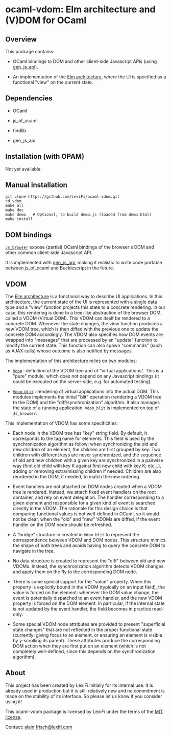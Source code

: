 ocaml-vdom: Elm architecture and (V)DOM for OCaml
=================================================

Overview
--------

This package contains:

  - OCaml bindings to DOM and other client-side Javascript APIs
    (using [gen_js_api](https://github.com/LexiFi/gen_js_api)).

  - An implementation of the [Elm architecture](https://guide.elm-lang.org/architecture/), where the
    UI is specified as a functional "view" on the current state.



Dependencies
------------

  - OCaml

  - js_of_ocaml

  - findlib

  - gen_js_api



Installation (with OPAM)
------------------------


Not yet available.


Manual installation
-------------------

````
git clone https://github.com/LexiFi/ocaml-vdom.git
cd vdom
make all
make doc
make demo   # Optional, to build demo.js (loaded from demo.html)
make install
````


DOM bindings
------------

[`Js_browser`](js_browser.mli) expose (partial) OCaml bindings of the browser's DOM and
other common client-side Javascript API.

It is implemented with
[gen_js_api](https://github.com/LexiFi/gen_js_api), making it
realistic to write code portable between js_of_ocaml and Bucklescript
in the future.


VDOM
----

The [Elm architecture](https://guide.elm-lang.org/architecture/) is a
functional way to describe UI applications.  In this architecture, the
current state of the UI is represented with a single data type and a
"view" function projects this state to a concrete rendering.  In our
case, this rendering is done to a tree-like abstraction of the browser
DOM, called a VDOM (Virtual DOM).  This VDOM can itself be rendered to
a concrete DOM.  Whenever the state changes, the view function produces
a new VDOM tree, which is then diffed with the previous one to update
the concrete DOM accordingly.  The VDOM also specifies how DOM events
are wrapped into "messages" that are processed by an "update" function
to modify the current state.  This function can also spawn "commands"
(such as AJAX calls) whose outcome is also notified by messages.


The implementation of this architecture relies on two modules:

  - [`Vdom`](vdom.mli) : definition of the VDOM tree and of "virtual
    applications".  This is a "pure" module, which does not depend on
    any Javascript bindings (it could be executed on the server-side,
    e.g. for automated testing).

  - [`Vdom_blit`](vdom_blit.mli) : rendering of virtual applications into the actual
    DOM.  This modules implements the initial "blit" operation
    (rendering a VDOM tree to the DOM) and the "diff/synchronization"
    algorithm.  It also manages the state of a running application.
    `Vdom_blit` is implemented on top of `Js_browser`.



This implementation of VDOM has some specificities:

  - Each node in the VDOM tree has "key" string field.  By default, it
    corresponds to the tag name for elements.  This field is used by
    the synchronization algorithm as follow: when synchronizing the
    old and new children of an element, the children are first grouped
    by key.  Two children with different keys are never synchronized,
    and the sequence of old and new children with a given key are
    synchronized in a pairwise way (first old child with key K against
    first new child with key K; etc...), adding or removing
    extra/missing children if needed.  Children are also reordered in
    the DOM, if needed, to match the new ordering.

  - Event handlers are not attached on DOM nodes created when a VDOM
    tree is rendered.  Instead, we attach fixed event handlers on the
    root container, and rely on event delegation.  The handler
    corresponding to a given element and responsible for a given kind
    of event is searched directly in the VDOM.  The rationale for this
    design choice is that comparing functional values is not
    well-defined in OCaml, so it would not be clear, when the "old"
    and "new" VDOMs are diffed, if the event handler on the DOM node
    should be refreshed.

  - A "bridge" structure in created in `Vdom_blit` to represent the
    correspondence between VDOM and DOM nodes.  This structure mimics
    the shape of both trees and avoids having to query the concrete
    DOM to navigate in the tree.

  - No data structure is created to represent the "diff" between old
    and new VDOMs.  Instead, the synchronization algorithm detects
    VDOM changes and apply them on the fly to the corresponding DOM
    node.

  - There is some special support for the "value" property.  When this
    property is explicitly bound in the VDOM (typically on an input
    field), the value is forced on the element: whenever the DOM value
    change, the event is potentially dispatched to an event handler,
    and the new VDOM property is forced on the DOM element.  In
    particular, if the internal state is not updated by the event
    handler, the field becomes in practice read-only.

  - Some special VDOM node attributes are provided to present
    "superficial state changes" that are not reflected in the proper
    functional state (currently: giving focus to an element, or
    ensuring an element is visible by y-scrolling its parent).  These
    attributes produce the corresponding DOM action when they are
    first put on an element (which is not completely well-defined,
    since this depends on the synchronization algorithm).


About
-----

This project has been created by LexiFi initially for its internal
use.  It is already used in production but it is still relatively new
and no commitment is made on the stability of its interface.  So
please let us know if you consider using it!

This ocaml-vdom package is licensed by LexiFi under the terms of the
[MIT license](LICENSE).

Contact: alain.frisch@lexifi.com
